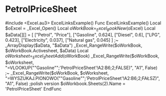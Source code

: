 # PetrolPriceSheet
#include &lt;Excel.au3>  ExcelLinksExample()  Func ExcelLinksExample()     Local $oExcel = _Excel_Open()     Local $oWorkBook = _Excel_BookNew($oExcel)     Local $aData[][] = [ ["Petrol", "Price"], ["Gasoline", 0.624], ["Diesel", 0.6], ["LPG", 0.423], ["Electricity", 0.037], ["Natural gas", 0.045] ] ;~  _ArrayDisplay($aData, "$aData")     _Excel_RangeWrite($oWorkBook, $oWorkBook.Activesheet, $aData)     Local $oWorksheet = _Excel_SheetAdd($oWorkBook)     _Excel_RangeWrite($oWorkBook, $oWorksheet, "=VLOOKUP(""Gasoline"";'PetrolPriceSheet'!A2:B6;2;FALSE)", "A1", False) ;~  _Excel_RangeWrite($oWorkBook, $oWorksheet, "=WYSZUKAJ.PIONOWO(""Gasoline"";'PetrolPriceSheet'!A2:B6;2;FAŁSZ)", "A1", False) ;polish version     $oWorkbook.Sheets(2).Name = 'PetrolPriceSheet' EndFunc
